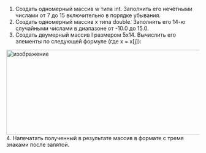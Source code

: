 1. Создать одномерный массив w типа int. Заполнить его нечётными числами от 7 до 15 включительно в порядке убывания.  
2. Создать одномерный массив x типа double. Заполнить его 14-ю случайными числами в диапазоне от -10.0 до 15.0.  
3. Создать двумерный массив l размером 5x14. Вычислить его элементы по следующей формуле (где x = x[j]):
<img width="738" height="222" alt="изображение" src="https://github.com/user-attachments/assets/8362caf4-0fcd-4685-a2ae-44bf91357e0d"/>
4. Напечатать полученный в результате массив в формате с тремя знаками после запятой. 
